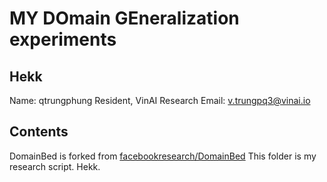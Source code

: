 # MY DOmain GEneralization experiments

## Hekk

Name: qtrungphung
Resident, VinAI Research
Email: v.trungpq3@vinai.io

## Contents

DomainBed is forked from [facebookresearch/DomainBed](https://github.com/facebookresearch/DomainBed.git)
This folder is my research script. Hekk.
